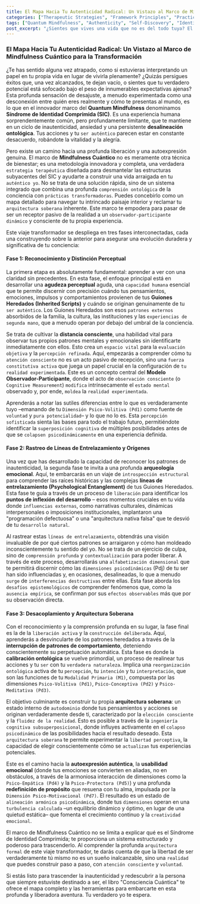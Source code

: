 ```yaml
---
title: El Mapa Hacia Tu Autenticidad Radical: Un Vistazo al Marco de Mindfulness Cuántico para la Transformación
categories: ["Therapeutic Strategies", "Framework Principles", "Practices"]
tags: ["Quantum Mindfulness", "Authenticity", "Self-Discovery", "Identity Transformation", "Psychodynamic Dimensions", "Conscious Awareness", "Perceptual Freedom"]
post_excerpt: "¿Sientes que vives una vida que no es del todo tuya? El Síndrome de Identidad Comprimida (SIC) es un desajuste profundo donde tu ser auténtico y tus acciones están en desacuerdo. Este artículo explora el marco de Mindfulness Cuántico, una metodología transformadora de tres fases diseñada para desmantelar el SIC, liberar los 'Guiones Heredados' y construir una 'Arquitectura Soberana' arraigada en tu verdadera esencia."
---
```


### El Mapa Hacia Tu Autenticidad Radical: Un Vistazo al Marco de Mindfulness Cuántico para la Transformación

¿Te has sentido alguna vez atrapado, como si estuvieras interpretando un papel en tu propia vida en lugar de vivirla plenamente? ¿Quizás persigues éxitos que, una vez alcanzados, te dejan vacío, o sientes que tu verdadero potencial está sofocado bajo el peso de innumerables expectativas ajenas? Esta profunda sensación de desajuste, a menudo experimentada como una desconexión entre quién eres realmente y cómo te presentas al mundo, es lo que en el innovador marco del **Quantum Mindfulness** denominamos **Síndrome de Identidad Comprimida (SIC)**. Es una experiencia humana sorprendentemente común, pero profundamente limitante, que te mantiene en un ciclo de inautenticidad, ansiedad y una persistente **desalineación ontológica**. Tus acciones y tu `ser auténtico` parecen estar en constante desacuerdo, robándote la vitalidad y la alegría.

Pero existe un camino hacia una profunda liberación y una autoexpresión genuina. El marco de **Mindfulness Cuántico** no es meramente otra técnica de bienestar; es una metodología innovadora y completa, una verdadera `estrategia terapéutica` diseñada para desmantelar las estructuras subyacentes del SIC y ayudarte a construir una vida arraigada en tu `auténtico yo`. No se trata de una solución rápida, sino de un sistema integrado que combina una profunda `comprensión ontológica` de la conciencia con `prácticas transformadoras`. Puedes concebirlo como un mapa detallado para navegar tu intrincado paisaje interior y reclamar tu `arquitectura soberana` inherente. Este marco te empodera para pasar de ser un receptor pasivo de la realidad a un `observador-participante dinámico` y consciente de tu propia experiencia.

Este viaje transformador se despliega en tres fases interconectadas, cada una construyendo sobre la anterior para asegurar una evolución duradera y significativa de tu conciencia:

#### Fase 1: Reconocimiento y Distinción Perceptual

La primera etapa es absolutamente fundamental: aprender a ver con una claridad sin precedentes. En esta fase, el enfoque principal está en desarrollar una **agudeza perceptual** aguda, una `capacidad humana` esencial que te permite discernir con precisión cuándo tus pensamientos, emociones, impulsos y comportamientos provienen de tus **Guiones Heredados (Inherited Scripts)** y cuándo se originan genuinamente de tu `ser auténtico`. Los Guiones Heredados son esos `patrones externos` absorbidos de la familia, la cultura, las instituciones y las `experiencias de segunda mano`, que a menudo operan por debajo del umbral de la conciencia.

Se trata de cultivar la **distancia consciente**, una habilidad vital para observar tus propios patrones mentales y emocionales sin identificarte inmediatamente con ellos. Esto crea un `espacio vital` para la `evaluación objetiva` y la `percepción refinada`. Aquí, empezarás a comprender cómo tu `atención consciente` no es un acto pasivo de recepción, sino una `fuerza constitutiva activa` que juega un papel crucial en la configuración de `tu realidad experimentada`. Este es un concepto central del **Modelo Observador-Participante**, donde el acto de `observación consciente` (o `Cognitive Measurement`) `modifica` intrínsecamente el `estado mental` observado y, por ende, `moldea` la `realidad experimentada`.

Aprenderás a notar las sutiles diferencias entre lo que es verdaderamente tuyo –emanando de tu `Dimensión Psico-Volitiva (Pd1)` como fuente de `voluntad` y `pura potencialidad`– y lo que no lo es. Esta `percepción sofisticada` sienta las bases para todo el trabajo futuro, permitiéndote identificar la `superposición cognitiva` de múltiples posibilidades antes de que se `colapsen psicodinámicamente` en una experiencia definida.

#### Fase 2: Rastreo de Líneas de Entrelazamiento y Orígenes

Una vez que has desarrollado la capacidad de reconocer los patrones de inautenticidad, la segunda fase te invita a una profunda **arqueología emocional**. Aquí, te embarcarás en un viaje de `introspección estructural` para comprender las raíces históricas y las complejas **líneas de entrelazamiento (Psychological Entanglement)** de tus Guiones Heredados. Esta fase te guía a través de un proceso de `liberación` para identificar los **puntos de inflexión del desarrollo** – esos momentos cruciales en tu vida donde `influencias externas`, como narrativas culturales, dinámicas interpersonales o imposiciones institucionales, implantaron una "programación defectuosa" o una "arquitectura nativa falsa" que te desvió de tu `desarrollo natural`.

Al rastrear estas `líneas de entrelazamiento`, obtendrás una visión invaluable de por qué ciertos patrones se arraigaron y cómo han moldeado inconscientemente tu sentido del yo. No se trata de un ejercicio de culpa, sino de `comprensión profunda` y `contextualización` para poder liberar. A través de este proceso, desarrollarás una `alfabetización dimensional` que te permitirá discernir cómo las `dimensiones psicodinámicas` (Pdj) de tu ser han sido influenciadas y, en ocasiones, desalineadas, lo que a menudo `surge` de `interferencias destructivas` entre ellas. Esta fase aborda los `desafíos epistemológicos` de comprender fenómenos que, como la `ausencia empírica`, se confirman por sus `efectos observables` más que por su observación directa.

#### Fase 3: Desacoplamiento y Arquitectura Soberana

Con el reconocimiento y la comprensión profunda en su lugar, la fase final es la de la `liberación activa` y la `construcción deliberada`. Aquí, aprenderás a desvincularte de los patrones heredados a través de la **interrupción de patrones de comportamiento**, deteniendo conscientemente su perpetuación automática. Esta fase es donde la **calibración ontológica** se vuelve primordial, un proceso de realinear tus acciones y tu `ser` con tu `verdadera naturaleza`. Implica una `reorganización ontológica` activa de tu `percepción`, tu `intención` y tu `interpretación`, que son las funciones de tu `Modalidad Primaria (M1)`, compuesta por las dimensiones `Psico-Volitiva (Pd1)`, `Psico-Conceptiva (Pd2)` y `Psico-Meditativa (Pd3)`.

El objetivo culminante es construir tu propia **arquitectura soberana**: un estado interno de `autodominio` donde tus pensamientos y acciones se originan verdaderamente desde ti, caracterizado por la `elección consciente` y la `fluidez de la realidad`. Esto es posible a través de la `ingeniería cognitiva subsuperposicional`, donde influyes activamente en el `colapso psicodinámico` de las posibilidades hacia el resultado deseado. Esta `arquitectura soberana` te permite experimentar la `libertad perceptiva`, la capacidad de elegir conscientemente cómo se `actualizan` tus experiencias potenciales.

Este es el camino hacia la **autoexpresión auténtica**, la **usabilidad emocional** (donde tus emociones se convierten en aliadas, no en obstáculos, a través de la armoniosa interacción de dimensiones como la `Psico-Empática (Pd4)` y la `Psico-Protectora (Pd5)`) y una profunda **redefinición de propósito** que resuena con tu alma, impulsada por la `Dimensión Psico-Motivacional (Pd7)`. El resultado es un estado de `alineación armónica psicodinámica`, donde tus `dimensiones` operan en una `turbulencia calculada` –un equilibrio dinámico y óptimo, en lugar de una quietud estática– que fomenta el crecimiento continuo y la `creatividad emocional`.

El marco de Mindfulness Cuántico no se limita a explicar qué es el Síndrome de Identidad Comprimida; te proporciona un sistema estructurado y poderoso para trascenderlo. Al comprender la profunda `arquitectura formal` de este viaje transformador, te darás cuenta de que la libertad de ser verdaderamente tú mismo no es un sueño inalcanzable, sino una `realidad` que puedes construir paso a paso, con `atención consciente` y `voluntad`.

Si estás listo para trascender la inautenticidad y redescubrir a la persona que siempre estuviste destinado a ser, el libro "Consciencia Cuántica" te ofrece el mapa completo y las herramientas para embarcarte en esta profunda y liberadora aventura. Tu verdadero yo te espera.